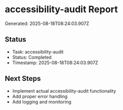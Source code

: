 # accessibility-audit Report

Generated: 2025-08-18T08:24:03.907Z

## Status
- Task: accessibility-audit
- Status: Completed
- Timestamp: 2025-08-18T08:24:03.907Z

## Next Steps
- Implement actual accessibility-audit functionality
- Add proper error handling
- Add logging and monitoring
